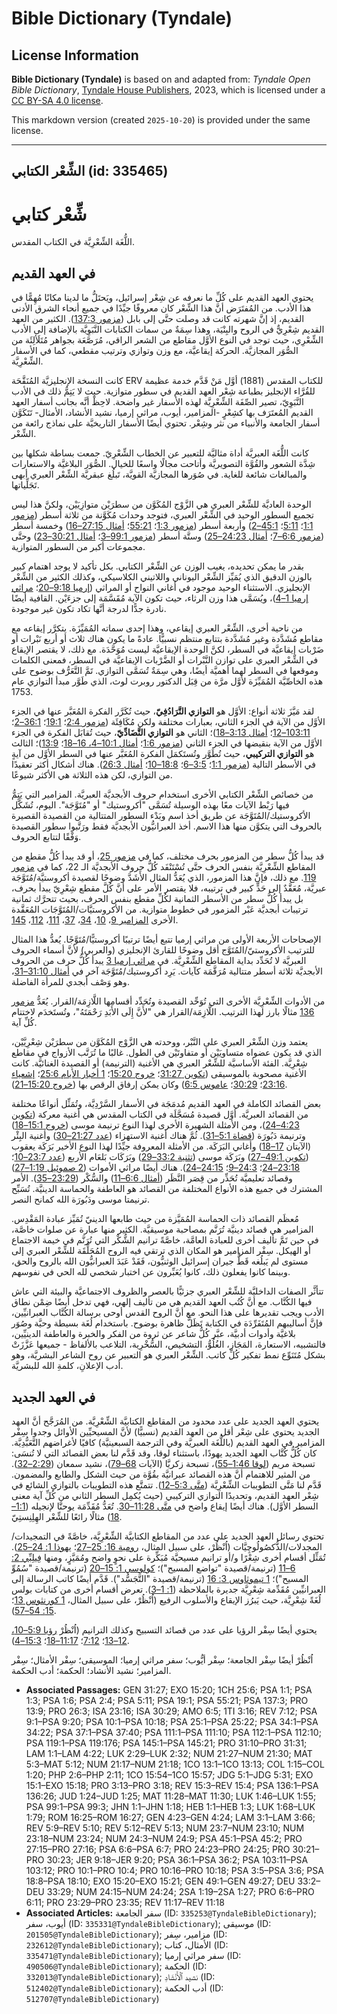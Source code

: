 # Bible Dictionary (Tyndale)

## License Information

**Bible Dictionary (Tyndale)** is based on and adapted from: _Tyndale Open Bible Dictionary_, [Tyndale House Publishers](https://tyndaleopenresources.com/), 2023, which is licensed under a [CC BY-SA 4.0 license](https://creativecommons.org/licenses/by-sa/4.0/legalcode.en).

This markdown version (created `2025-10-20`) is provided under the same license.



--------------------------------

## الشِّعْر الكتابي (id: 335465)

شِّعْر كتابي
============

اللُّغَة الشِّعْرِيَّة في الكتاب المقدس.

في العهد القديم
---------------

يحتوي العهد القديم على كُلِّ ما نعرفه عن شِعْر إسرائيل، ويَحتَلُّ ما لدينا مكانًا مُهِمًّا في هذا الأدب. من المُفتَرَض أنَّ هذا الشِّعْر كان معروفًا جيِّدًا في جميع أنحاء الشرق الأدنى القديم، إذ إنَّ شهرته كانت قد وصلت حتَّى إلى بابل ([مزمور 137:3](https://ref.ly/Ps137:3)). الكثير من العهد القديم شِعْرِيٌّ في الروح والبِنْيَة، وهذا سِمَةٌ من سمات الكتابات النَّبَوِيَّة بالإضافة إلى الأدب الشِّعْرِي، حيث توجد في النوع الأوَّل مقاطع من الشعر الراقي، مُرَصَّعَة بجواهر مُتَلَألِئَة من الصُّوَر المجازيَّة. الحركة إيقاعيَّة، مع وزن وتوازي وترتيب مقطعي، كما في الأسفار الشِّعْرِيَّة.

كانت النسخة الإنجليزيَّة المُنَقَّحَة ERV للكتاب المقدس (1881\) أوَّل مَنْ قَدَّم خدمة عظيمة للقُرَّاء الإنجليز بطباعة شِعْر العهد القديم في سطور متوازية. حيث لا يَتِمُّ ذلك في الأدب النَّبَوِيّ، تصير الصِّفَة الشِّعْرِيَّة لهذه الأسفار غير واضحة. لاحِظْ أنَّه بجانب أسفار العهد القديم المُعتَرَف بها كشِعْرٍ \-المزامير، أيوب، مراثي إرميا، نشيد الأنشاد، الأمثال\- تَتَكَوَّن أسفار الجامعة والأنبياء من نثر وشِعْر. تحتوي أيضًا الأسفار التاريخيَّة على نماذج رائعة من الشِّعْر.

كانت اللُّغَة العبريَّة أداة مثاليَّة للتعبير عن الخطاب الشِّعْرِيّ. جمعت بساطة شكلها بين شِدَّة الشعور والقُوَّة التصويريَّة وأتاحت مجالًا واسعًا للخيال. الصُّوَر البلاغيَّة والاستعارات والمبالغات شائعة للغاية. في صُوَرها المجازيَّة القويَّة، تَبلُغ عبقريَّة الشِّعْر العبري أبهى تَجَلِّياتها.

الوحدة العاديَّة للشِّعْر العبري هي الزَّوْج المُكَوَّن من سطرَيْن متوازِيَيْن، ولكنَّ هذا ليس تجميع السطور الوحيد في الشِّعْر العبري، فتوجد وحدات مُكَوَّنة من ثلاثة أسطر ([مزمور 1:1](https://ref.ly/Ps1:1)؛ [5:11](https://ref.ly/Ps5:11)؛ [45:1–2](https://ref.ly/Ps45:1-Ps45:2)) وأربعة أسطر ([مزمور 1:3](https://ref.ly/Ps1:3)؛ [55:21](https://ref.ly/Ps55:21)؛ [أمثال 27:15–16](https://ref.ly/Prov27:15-Prov27:16)) وخمسة أسطر ([مزمور 6:6–7](https://ref.ly/Ps6:6-Ps6:7)؛ [أمثال 24:23–25](https://ref.ly/Prov24:23-Prov24:25)) وستَّة أسطر ([مزمور 99:1–3](https://ref.ly/Ps99:1-Ps99:3)؛ [أمثال 30:21–23](https://ref.ly/Prov30:21-Prov30:23)) وحتَّى مجموعات أكبر من السطور المتوازية.

بقدر ما يمكن تحديده، يغيب الوزن عن الشِّعْر الكتابي. بكل تأكيد لا يوجد اهتمام كبير بالوزن الدقيق الذي يُمَيِّز الشِّعْر اليوناني واللاتيني الكلاسيكي، وكذلك الكثير من الشِّعْر الإنجليزي. الاستثناء الوحيد موجود في أغاني النواح أو المراثي ([إرميا 9:18–20](https://ref.ly/Jer9:18-Jer9:20)؛ [مراثي إرميا 1–4](https://ref.ly/Lam1:1-Lam4:22))، ويُسَمَّى هذا وزن الرثاء، حيث تكون الآية مُقَسَّمَة إلى جزءَيْن. القافية أيضًا نادرة جدًّا لدرجة أنَّها تكاد تكون غير موجودة.

من ناحية أخرى، الشِّعْر العبري إيقاعي، وهذا إحدى سماته المُمَيِّزَة. يتكرَّر إيقاعه مع مقاطع مُشَدَّدة وغير مُشَدَّدة بتتابع منتظم نسبيًّا. عادةً ما يكون هناك ثلاث أو أربع نَبْرات أو ضَرْبات إيقاعيَّة في السطر، لكنَّ الوحدة الإيقاعيَّة ليست مُوَحَّدَة. مع ذلك، لا يقتصر الإيقاع في الشِّعْر العبري على توازن النَّبْرات أو الضَّرْبات الإيقاعيَّة في السطر، فمعنى الكلمات وموقعها في السطر لهما أهميَّة أيضًا، وهي سِمَةٌ تُسَمَّى التوازي. تَمَّ التَّعَرُّف بوضوح على هذه الخاصِّيَّة المُمَيِّزَة لأوَّل مرَّة من قِبَل الدكتور روبرت لوث، الذي طَوَّر مبدأ التوازي عام 1753\.

لقد مَيَّزَ ثلاثة أنواع: الأوَّل هو **التوازي التَّرَادُفِيّ**، حيث تُكَرَّر الفكرة المُعَبَّر عنها في الجزء الأوَّل من الآية في الجزء الثاني، بعبارات مختلفة ولكن مُكَافِئَة ([مزمور 2:4](https://ref.ly/Ps2:4)؛ [19:1](https://ref.ly/Ps19:1)؛ [36:1–2](https://ref.ly/Ps36:1-Ps36:2)؛ [103:11–12](https://ref.ly/Ps103:11-Ps103:12)؛ [أمثال 3:13–18](https://ref.ly/Prov3:13-Prov3:18))؛ الثاني هو **التوازي التَّضَادِّيّ**، حيث تُقابَل الفكرة في الجزء الأوَّل من الآية بنقيضها في الجزء الثاني ([مزمور 1:6](https://ref.ly/Ps1:6)؛ [أمثال 10:1–4، 16–18](https://ref.ly/Prov10:1-Prov10:4,Prov10:16-Prov10:18)؛ [13:9](https://ref.ly/Prov13:9))؛ الثالث هو **التوازي التركيبي**، حيث تُطَوَّر وتُستَكمَل الفكرة المُعَبَّر عنها في السطر الأوَّل من آيةٍ في الأسطر التالية ([مزمور 1:1](https://ref.ly/Ps1:1)؛ [3:5–6](https://ref.ly/Ps3:5-Ps3:6)؛ [18:8–10](https://ref.ly/Ps18:8-Ps18:10)؛ [أمثال 26:3](https://ref.ly/Prov26:3)). هناك أشكال أكثر تعقيدًا من التوازي، لكن هذه الثلاثة هي الأكثر شيوعًا.

من خصائص الشِّعْر الكتابي الأخرى استخدام حروف الأبجديَّة العبريَّة. المزامير التي يَتِمُّ فيها رَبْط الآيات معًا بهذه الوسيلة تُسَمَّى "أكروستيك" أو "مُتَوَّجَة". اليوم، تُشَكَّل الأكروستيك/المُتَوَّجَة عن طريق أخذ اسم وبَدْء السطور المتتالية من القصيدة القصيرة بالحروف التي يتكوَّن منها هذا الاسم. أخذ العبرانيُّون الأبجديَّة فقط ورَتَّبوا سطور القصيدة وَفْقًا لتتابع الحروف.

قد يبدأ كُلُّ سطر من المزمور بحرف مختلف، كما في [مزمور 25](https://ref.ly/Ps25:1-Ps25:22)، أو قد يبدأ كُلُّ مقطع من المقاطع الشِّعْرِيَّة بنفس الحرف حتَّى تُسْتَنْفَد كُلُّ حروف الأبجديَّة الـ 22، كما في [مزمور 119](https://ref.ly/Ps119:1-Ps119:176). مع ذلك، فإنَّ هذا المزمور، الذي يُعَدُّ المثال الأَشَدَّ وضوحًا لقصيدة أكروستيَّة/مُتَوَّجَة عبريَّة، مُعَقَّدٌ إلى حَدٍّ كبير في ترتيبه، فلا يقتصر الأمر على أنَّ كُلَّ مقطع شِعْرِيّ يبدأ بحرف، بل يبدأ كُلُّ سطر من الأسطر الثمانية لكُلِّ مقطع بنفس الحرف، بحيث تتحرَّك ثمانية ترتيبات أبجديَّة عَبْر المزمور في خطوط متوازية. من الأكروستيَّات/المُتَوَّجَات المُعَقَّدة الأخرى [المزامير 9](https://ref.ly/Ps9:1-Ps9:20)، [10](https://ref.ly/Ps10:1-Ps10:18)، [34](https://ref.ly/Ps34:1-Ps34:22)، [37](https://ref.ly/Ps37:1-Ps37:40)، [111](https://ref.ly/Ps111:1-Ps111:10)، [112](https://ref.ly/Ps112:1-Ps112:10)، [145](https://ref.ly/Ps145:1-Ps145:21).

الإصحاحات الأربعة الأولى من مراثي إرميا تتبع أيضًا ترتيبًا أكروستيًّا/مُتَوَّجًا. يُعدُّ هذا المثال للترتيب الأكروستيّ/المُتَوَّج أقل وضوحًا للقارئ الإنجليزي (والعربي) لأنَّ أسماء الحروف العبريَّة لا تُحَدِّد بداية المقاطع الشِّعْرِيَّة. في [مراثي إرميا 3](https://ref.ly/Lam3:1-Lam3:66) يبدأ كُلُّ حرف من الحروف الأبجديَّة ثلاثة أسطر متتالية مُرَقَّمَة كآيات. يَرِد أكروستيك/مُتَوَّجَة آخر في [أمثال 31:10–31](https://ref.ly/Prov31:10-Prov31:31)، وهو وَصْف أبجدي للمرأة الفاضلة.

من الأدوات الشِّعْرِيَّة الأخرى التي تُوَحِّد القصيدة وتُحَدِّد أقسامها اللَّازِمَة/القرار. يُعَدُّ [مزمور 136](https://ref.ly/Ps136:1-Ps136:26) مثالًا بارز لهذا الترتيب. اللَّازِمَة/القرار هي "لأَنَّ إِلَى الأَبَدِ رَحْمَتَهُ"، وتُستَخدَم لاختتام كُلِّ آية.

يعتمد وزن الشِّعْر العبري على النَّبْر، ووحدته هي الزَّوْج المُكَوَّن من سطرَيْن شِعْرِيَّيْن، الذي قد يكون عضواه متساويَيْن أو متفاوتَيْن في الطول. غالبًا ما تُرَتَّب الأزواج في مقاطع شِعْرِيَّة. الفئة الأساسيَّة للشِّعْر العبري هي الأغنية (الترنيمة) أو القصيدة الغنائيَّة. كانت الأغنية مصحوبة بالموسيقى ([تكوين 31:27](https://ref.ly/Gen31:27)؛ [خروج 15:20](https://ref.ly/Exod15:20)؛ [1 أخبار الأيام 25:6](https://ref.ly/1Chr25:6)؛ [إشعياء 23:16](https://ref.ly/Isa23:16)؛ [30:29](https://ref.ly/Isa30:29)؛ [عاموس 6:5](https://ref.ly/Amos6:5)) وكان يمكن إرفاق الرقص بها ([خروج 15:20–21](https://ref.ly/Exod15:20-Exod15:21)).

بعض القصائد الكاملة في العهد القديم مُدمَجَة في الأسفار السَّرْدِيَّة، وتُمَثِّل أنواعًا مختلفة من القصائد العبريَّة. أوَّل قصيدة مُسَجَّلَة في الكتاب المقدس هي أغنية معركة ([تكوين 4:23–24](https://ref.ly/Gen4:23-Gen4:24))، ومن الأمثلة الشهيرة الأخرى لهذا النوع ترنيمة موسى ([خروج 15:1–18](https://ref.ly/Exod15:1-Exod15:18)) وترنيمة دَبُورَة ([قضاة 5:1–31](https://ref.ly/Judg5:1-Judg5:31)). ثُمَّ هناك أغنية الاستهزاء ([عدد 21:27–30](https://ref.ly/Num21:27-Num21:30)) وأغنية البِئْر (الآيتان [17–18](https://ref.ly/Num21:17-Num21:18)) وأغاني البَرَكَة. من الأمثلة المعروفة جيِّدًا لهذا النوع الأخير بَرَكَة يعقوب ([تكوين 49:1–27](https://ref.ly/Gen49:1-Gen49:27)) وبَرَكَة موسى ([تثنية 33:2–29](https://ref.ly/Deut33:2-Deut33:29)) وبَرَكَات بَلعَام الأربع ([عدد 23:7–10](https://ref.ly/Num23:7-Num23:10)؛ [23:18–24](https://ref.ly/Num23:18-Num23:24)؛ [24:3–9](https://ref.ly/Num24:3-Num24:9)؛ [24:15–24](https://ref.ly/Num24:15-Num24:24)). هناك أيضًا مراثي الأموات ([2 صموئيل 1:19–27](https://ref.ly/2Sam1:19-2Sam1:27)) وقصائد تعليميَّة تُحَذِّر من قِصَر النَّظَر ([أمثال 6:6–11](https://ref.ly/Prov6:6-Prov6:11)) والسُّكْر ([23:29–35](https://ref.ly/Prov23:29-Prov23:35)). الأمر المشترك في جميع هذه الأنواع المختلفة من القصائد هو العاطفة والحماسة الدينيَّة. تُسَبِّح ترنيمتا موسى ودَبُورَة الله كمانح النصر.

مُعظَم القصائد ذات الحماسة المُمَيَّزة من حيث طابعها الدينيّ تُمَيِّز عبادة المَقْدِس. المزامير هي قصائد دينيَّة تُرَنَّم بمصاحبة موسيقيَّة. الكثير منها عبارة عن صلوات خاصَّة، في حين تَمَّ تأليف أخرى للعبادة العامَّة، خاصَّةً ترانيم الشُّكْر التي تُرَنَّم في خيمة الاجتماع أو الهيكل. سِفْر المزامير هو المكان الذي ترتقي فيه الروح المُحَلِّقَة للشِّعْر العبري إلى مستوى لم يَبلُغه قَطُّ جيران إسرائيل الوثنيُّون، فَقَدْ عَبَدَ العبرانيُّون الله بالروح والحق، وبينما كانوا يفعلون ذلك، كانوا يُعَبِّرون عن اختبار شخصي لله الحي في نفوسهم.

تتأثَّر الصفات الداخليَّة للشِّعْر العبري جزئيًّا بالعصر والظروف الاجتماعيَّة والبيئة التي عاش فيها الكُتَّاب. مع أنَّ كُتُب العهد القديم هي من تأليف إلهي، فهي تدخل أيضًا ضِمْن نطاق الأدب ويجب تقديرها على هذا النحو. مع أنَّ الروح القدس أوحى برسالة الكُتَّاب العبرانيِّين، فإنَّ أساليبهم المُتَفَرِّدَة في الكتابة تَظَلُّ ظاهرة بوضوح. باستخدام لُغَة بسيطة وحيَّة وصُوَر بلاغيَّة وأدوات أدبيَّة، عبَّر كُلُّ شاعر عن ثروة من الفكر والخبرة والعاطفة الدينيِّين، فالتشبيه، الاستعارة، المَجَاز، الغُلُوُّ، التشخيص، السُّخْرِية، التلاعب بالألفاظ \- جميعها عَزَّزَتْ بشكل مُتَنَوِّع نمط تفكير كُلِّ كاتب. الشِّعْر العبري هو التعبير عن روح الشاعر البشريَّة، وهو أدب الإعلانِ، كلمةِ الله للبشريَّة.

في العهد الجديد
---------------

يحتوي العهد الجديد على عدد محدود من المقاطع الكتابيَّة الشِّعْرِيَّة. من المُرَجَّح أنَّ العهد الجديد يحتوي على شِعْر أقل من العهد القديم (نسبيًّا) لأنَّ المسيحيِّين الأوائل وجدوا سِفْر المزامير في العهد القديم (باللُّغَة العبريَّة وفي الترجمة السبعينيَّة) كافيًا لأغراضهم التَّعَبُّدِيَّة. كان كُلُّ كُتَّاب العهد الجديد يهودًا، باستثناء لوقا، وقد قَدَّم لنا بعض القصائد التي لا تُنسَى: تسبحة مريم ([لوقا 1:46–55](https://ref.ly/Luke1:46-Luke1:55))، تسبحة زكريَّا (الآيات [68–79](https://ref.ly/Luke1:68-Luke1:79))، نشيد سمعان ([2:29–32](https://ref.ly/Luke2:29-Luke2:32)). من المثير للاهتمام أنَّ هذه القصائد عبرانيَّة بقُوَّة من حيث الشكل والطابع والمضمون. قَدَّم لنا مَتَّى التطويبات الشِّعْرِيَّة ([متَّى 5:3–12](https://ref.ly/Matt5:3-Matt5:12)). تتمتَّع هذه التطويبات بالتوازي الشائع في شِعْر العهد القديم، وتحديدًا التوازي التركيبي (حيث يُكمِل السطر الثاني من كُلِّ آية معنى السطر الأوَّل). هناك أيضًا إيقاع واضح في [متَّى 11:28–30](https://ref.ly/Matt11:28-Matt11:30). تُعَدُّ مُقَدِّمَة يوحنَّا لإنجيله ([1:1–18](https://ref.ly/John1:1-John1:18)) مثالًا رائعًا للشِّعْر الهِلِنِستِيّ.

تحتوي رسائل العهد الجديد على عدد من المقاطع الكتابيَّة الشِّعْرِيَّة، خاصَّةً في التمجيدات/المجدلات/الذُّكصُولُوچِيَّات (اُنْظُرْ، على سبيل المثال، [رومية 16: 25–27](https://ref.ly/Rom16:25-Rom16:27)؛ [يهوذا 1: 24–25](https://ref.ly/Jude1:24-Jude1:25)). تُمَثِّل أقسام أخرى شِعْرًا و/أو ترانيم مسيحيَّة مُبَكِّرة على نحوٍ واضح ومُمَيَّزٍ، ومنها [فِيلِبِّي 2: 6–11](https://ref.ly/Phil2:6-Phil2:11) (ترنيمة/قصيدة "تواضع المسيح")؛ [كولوسي 1: 15–20](https://ref.ly/Col1:15-Col1:20) (ترنيمة/قصيدة "سُمُوِّ المسيح")؛ [1 تيموثاوس 3: 16](https://ref.ly/1Tim3:16) (ترنيمة/قصيدة "التَّجَسُّد"). قَدَّم أيضًا كاتب الرسالة إلى العبرانيِّين مُقَدِّمة شِعْرِيَّة جديرة بالملاحظة ([1: 1–3](https://ref.ly/Heb1:1-Heb1:3)). تعرض أقسام أخرى من كتابات بولس لُغَةً شِعْرِيَّة، حيث يَبرُز الإيقاع والأسلوب الرفيع (اُنْظُرْ، على سبيل المثال، [1 كورنثوس 13](https://ref.ly/1Cor13:1-1Cor13:13)؛ [15: 54–57](https://ref.ly/1Cor15:54-1Cor15:57)).

يحتوي أيضًا سِفْر الرؤيا على عدد من قصائد التسبيح وكذلك الترانيم (اُنْظُرْ [رؤيا 5:9–10، 12–13](https://ref.ly/Rev5:9-Rev5:10,Rev5:12-Rev5:13)؛ [7:12](https://ref.ly/Rev7:12)؛ [11:17–18](https://ref.ly/Rev11:17-Rev11:18)؛ [15:3–4](https://ref.ly/Rev15:3-Rev15:4)).

اُنْظُرْ أيضًا سِفْر الجامعة؛ سِفْر أيُّوب؛ سفر مراثي إرميا؛ الموسيقى؛ سِفْر الأمثال؛ سِفْر المزامير؛ نشيد الأنشاد؛ الحكمة؛ أدب الحكمة.

* **Associated Passages:** GEN 31:27; EXO 15:20; 1CH 25:6; PSA 1:1; PSA 1:3; PSA 1:6; PSA 2:4; PSA 5:11; PSA 19:1; PSA 55:21; PSA 137:3; PRO 13:9; PRO 26:3; ISA 23:16; ISA 30:29; AMO 6:5; 1TI 3:16; REV 7:12; PSA 9:1–PSA 9:20; PSA 10:1–PSA 10:18; PSA 25:1–PSA 25:22; PSA 34:1–PSA 34:22; PSA 37:1–PSA 37:40; PSA 111:1–PSA 111:10; PSA 112:1–PSA 112:10; PSA 119:1–PSA 119:176; PSA 145:1–PSA 145:21; PRO 31:10–PRO 31:31; LAM 1:1–LAM 4:22; LUK 2:29–LUK 2:32; NUM 21:27–NUM 21:30; MAT 5:3–MAT 5:12; NUM 21:17–NUM 21:18; 1CO 13:1–1CO 13:13; COL 1:15–COL 1:20; PHP 2:6–PHP 2:11; 1CO 15:54–1CO 15:57; JDG 5:1–JDG 5:31; EXO 15:1–EXO 15:18; PRO 3:13–PRO 3:18; REV 15:3–REV 15:4; PSA 136:1–PSA 136:26; JUD 1:24–JUD 1:25; MAT 11:28–MAT 11:30; LUK 1:46–LUK 1:55; PSA 99:1–PSA 99:3; JHN 1:1–JHN 1:18; HEB 1:1–HEB 1:3; LUK 1:68–LUK 1:79; ROM 16:25–ROM 16:27; GEN 4:23–GEN 4:24; LAM 3:1–LAM 3:66; REV 5:9–REV 5:10; REV 5:12–REV 5:13; NUM 23:7–NUM 23:10; NUM 23:18–NUM 23:24; NUM 24:3–NUM 24:9; PSA 45:1–PSA 45:2; PRO 27:15–PRO 27:16; PSA 6:6–PSA 6:7; PRO 24:23–PRO 24:25; PRO 30:21–PRO 30:23; JER 9:18–JER 9:20; PSA 36:1–PSA 36:2; PSA 103:11–PSA 103:12; PRO 10:1–PRO 10:4; PRO 10:16–PRO 10:18; PSA 3:5–PSA 3:6; PSA 18:8–PSA 18:10; EXO 15:20–EXO 15:21; GEN 49:1–GEN 49:27; DEU 33:2–DEU 33:29; NUM 24:15–NUM 24:24; 2SA 1:19–2SA 1:27; PRO 6:6–PRO 6:11; PRO 23:29–PRO 23:35; REV 11:17–REV 11:18
* **Associated Articles:** سفر الجامعة (ID: `335253@TyndaleBibleDictionary`); أيوب، سفر (ID: `335331@TyndaleBibleDictionary`); موسيقى (ID: `201505@TyndaleBibleDictionary`); مزامير، سِفر (ID: `232612@TyndaleBibleDictionary`); الأمثال، كتاب (ID: `335471@TyndaleBibleDictionary`); سفر مراثي إرميا (ID: `490506@TyndaleBibleDictionary`); الحكمة (ID: `332013@TyndaleBibleDictionary`); نشيد ٱلْأَنْشَادِ (ID: `512402@TyndaleBibleDictionary`); أدب الحكمة (ID: `512707@TyndaleBibleDictionary`)

